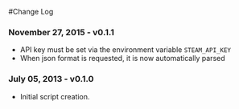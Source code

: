 #Change Log

### November 27, 2015 - v0.1.1
* API key must be set via the environment variable `STEAM_API_KEY`
* When json format is requested, it is now automatically parsed

### July 05, 2013 - v0.1.0
* Initial script creation.